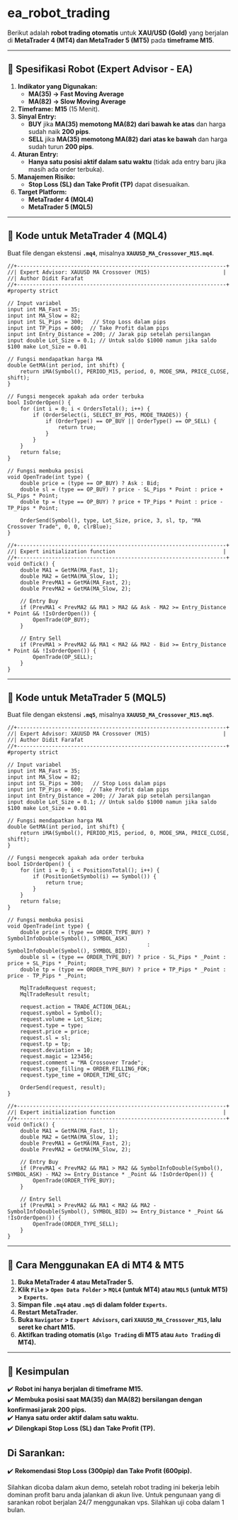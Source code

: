 # ea_robot_trading
Berikut adalah **robot trading otomatis** untuk **XAU/USD (Gold)** yang berjalan di **MetaTrader 4 (MT4) dan MetaTrader 5 (MT5)** pada **timeframe M15**.  

---

## **📌 Spesifikasi Robot (Expert Advisor - EA)**
1. **Indikator yang Digunakan:**  
   - **MA(35) → Fast Moving Average**  
   - **MA(82) → Slow Moving Average**  
2. **Timeframe:** **M15** (15 Menit).  
3. **Sinyal Entry:**  
   - **BUY** jika **MA(35) memotong MA(82) dari bawah ke atas** dan harga sudah naik **200 pips**.  
   - **SELL** jika **MA(35) memotong MA(82) dari atas ke bawah** dan harga sudah turun **200 pips**.  
4. **Aturan Entry:**  
   - **Hanya satu posisi aktif dalam satu waktu** (tidak ada entry baru jika masih ada order terbuka).  
5. **Manajemen Risiko:**  
   - **Stop Loss (SL) dan Take Profit (TP)** dapat disesuaikan.  
6. **Target Platform:**  
   - **MetaTrader 4 (MQL4)**  
   - **MetaTrader 5 (MQL5)**  

---

## **📌 Kode untuk MetaTrader 4 (MQL4)**
Buat file dengan ekstensi **`.mq4`**, misalnya **`XAUUSD_MA_Crossover_M15.mq4`**.

```mql4
//+------------------------------------------------------------------+
//| Expert Advisor: XAUUSD MA Crossover (M15)                       |
//| Author Didit Farafat
//+------------------------------------------------------------------+
#property strict

// Input variabel
input int MA_Fast = 35;
input int MA_Slow = 82;
input int SL_Pips = 300;   // Stop Loss dalam pips
input int TP_Pips = 600;  // Take Profit dalam pips
input int Entry_Distance = 200; // Jarak pip setelah persilangan
input double Lot_Size = 0.1; // Untuk saldo $1000 namun jika saldo $100 make Lot_Size = 0.01

// Fungsi mendapatkan harga MA
double GetMA(int period, int shift) {
    return iMA(Symbol(), PERIOD_M15, period, 0, MODE_SMA, PRICE_CLOSE, shift);
}

// Fungsi mengecek apakah ada order terbuka
bool IsOrderOpen() {
    for (int i = 0; i < OrdersTotal(); i++) {
        if (OrderSelect(i, SELECT_BY_POS, MODE_TRADES)) {
            if (OrderType() == OP_BUY || OrderType() == OP_SELL) {
                return true;
            }
        }
    }
    return false;
}

// Fungsi membuka posisi
void OpenTrade(int type) {
    double price = (type == OP_BUY) ? Ask : Bid;
    double sl = (type == OP_BUY) ? price - SL_Pips * Point : price + SL_Pips * Point;
    double tp = (type == OP_BUY) ? price + TP_Pips * Point : price - TP_Pips * Point;

    OrderSend(Symbol(), type, Lot_Size, price, 3, sl, tp, "MA Crossover Trade", 0, 0, clrBlue);
}

//+------------------------------------------------------------------+
//| Expert initialization function                                  |
//+------------------------------------------------------------------+
void OnTick() {
    double MA1 = GetMA(MA_Fast, 1);
    double MA2 = GetMA(MA_Slow, 1);
    double PrevMA1 = GetMA(MA_Fast, 2);
    double PrevMA2 = GetMA(MA_Slow, 2);

    // Entry Buy
    if (PrevMA1 < PrevMA2 && MA1 > MA2 && Ask - MA2 >= Entry_Distance * Point && !IsOrderOpen()) {
        OpenTrade(OP_BUY);
    }

    // Entry Sell
    if (PrevMA1 > PrevMA2 && MA1 < MA2 && MA2 - Bid >= Entry_Distance * Point && !IsOrderOpen()) {
        OpenTrade(OP_SELL);
    }
}
```

---

## **📌 Kode untuk MetaTrader 5 (MQL5)**
Buat file dengan ekstensi **`.mq5`**, misalnya **`XAUUSD_MA_Crossover_M15.mq5`**.

```mql5
//+------------------------------------------------------------------+
//| Expert Advisor: XAUUSD MA Crossover (M15)                       |
//| Author Didit Farafat 
//+------------------------------------------------------------------+
#property strict

// Input variabel
input int MA_Fast = 35;
input int MA_Slow = 82;
input int SL_Pips = 300;   // Stop Loss dalam pips
input int TP_Pips = 600;  // Take Profit dalam pips
input int Entry_Distance = 200; // Jarak pip setelah persilangan
input double Lot_Size = 0.1; // Untuk saldo $1000 namun jika saldo $100 make Lot_Size = 0.01

// Fungsi mendapatkan harga MA
double GetMA(int period, int shift) {
    return iMA(Symbol(), PERIOD_M15, period, 0, MODE_SMA, PRICE_CLOSE, shift);
}

// Fungsi mengecek apakah ada order terbuka
bool IsOrderOpen() {
    for (int i = 0; i < PositionsTotal(); i++) {
        if (PositionGetSymbol(i) == Symbol()) {
            return true;
        }
    }
    return false;
}

// Fungsi membuka posisi
void OpenTrade(int type) {
    double price = (type == ORDER_TYPE_BUY) ? SymbolInfoDouble(Symbol(), SYMBOL_ASK) 
                                            : SymbolInfoDouble(Symbol(), SYMBOL_BID);
    double sl = (type == ORDER_TYPE_BUY) ? price - SL_Pips * _Point : price + SL_Pips * _Point;
    double tp = (type == ORDER_TYPE_BUY) ? price + TP_Pips * _Point : price - TP_Pips * _Point;
    
    MqlTradeRequest request;
    MqlTradeResult result;

    request.action = TRADE_ACTION_DEAL;
    request.symbol = Symbol();
    request.volume = Lot_Size;
    request.type = type;
    request.price = price;
    request.sl = sl;
    request.tp = tp;
    request.deviation = 10;
    request.magic = 123456;
    request.comment = "MA Crossover Trade";
    request.type_filling = ORDER_FILLING_FOK;
    request.type_time = ORDER_TIME_GTC;

    OrderSend(request, result);
}

//+------------------------------------------------------------------+
//| Expert initialization function                                  |
//+------------------------------------------------------------------+
void OnTick() {
    double MA1 = GetMA(MA_Fast, 1);
    double MA2 = GetMA(MA_Slow, 1);
    double PrevMA1 = GetMA(MA_Fast, 2);
    double PrevMA2 = GetMA(MA_Slow, 2);

    // Entry Buy
    if (PrevMA1 < PrevMA2 && MA1 > MA2 && SymbolInfoDouble(Symbol(), SYMBOL_ASK) - MA2 >= Entry_Distance * _Point && !IsOrderOpen()) {
        OpenTrade(ORDER_TYPE_BUY);
    }

    // Entry Sell
    if (PrevMA1 > PrevMA2 && MA1 < MA2 && MA2 - SymbolInfoDouble(Symbol(), SYMBOL_BID) >= Entry_Distance * _Point && !IsOrderOpen()) {
        OpenTrade(ORDER_TYPE_SELL);
    }
}
```

---

## **📌 Cara Menggunakan EA di MT4 & MT5**
1. **Buka MetaTrader 4 atau MetaTrader 5.**
2. **Klik `File` > `Open Data Folder` > `MQL4` (untuk MT4) atau `MQL5` (untuk MT5) > `Experts`.**
3. **Simpan file `.mq4` atau `.mq5` di dalam folder `Experts`.**
4. **Restart MetaTrader.**
5. **Buka `Navigator` > `Expert Advisors`, cari `XAUUSD_MA_Crossover_M15`, lalu seret ke chart M15.**
6. **Aktifkan trading otomatis (`Algo Trading` di MT5 atau `Auto Trading` di MT4).**

---

## **📌 Kesimpulan**
✔️ **Robot ini hanya berjalan di timeframe M15.**  
✔️ **Membuka posisi saat MA(35) dan MA(82) bersilangan dengan konfirmasi jarak 200 pips.**  
✔️ **Hanya satu order aktif dalam satu waktu.**  
✔️ **Dilengkapi Stop Loss (SL) dan Take Profit (TP).**  

## **Di Sarankan:**

✔️ **Rekomendasi Stop Loss (300pip) dan Take Profit (600pip).**  

Silahkan dicoba dalam akun demo, setelah robot trading ini bekerja lebih dominan profit baru anda jalankan di akun live.
Untuk pengunaan yang di sarankan robot berjalan 24/7 menggunakan vps.
Silahkan uji coba dalam 1 bulan.
